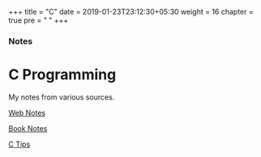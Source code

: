 +++
title = "C"
date = 2019-01-23T23:12:30+05:30
weight = 16
chapter = true
pre = "<i class='devicon-c-plain colored'></i> "
+++

### Notes

# C Programming 

My notes from various sources.

[Web Notes](/c/notes)

[Book Notes](/c/c-dennis-ritchie)

[C Tips](/c/c-tips)